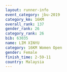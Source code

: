 ```yaml
---
layout: runner-info 
event_category: jbu-2019 
category_km: 16KM  
overall_rank: 137
gender_rank: 26
category_rank: 26
bib: 63035
name: LIM XINYU
category: 16KM Women Open
gender: Female
finish_time: 2-59-11
country: Malaysia
---
```

